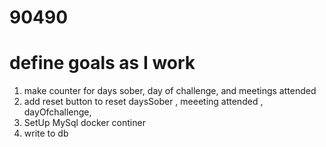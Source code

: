 # 90490


# define goals as I work
1) make counter for days sober, day of challenge, and meetings attended
2) add reset button to reset daysSober , meeeting attended , dayOfchallenge,
3) SetUp MySql docker continer 
4) write to db
